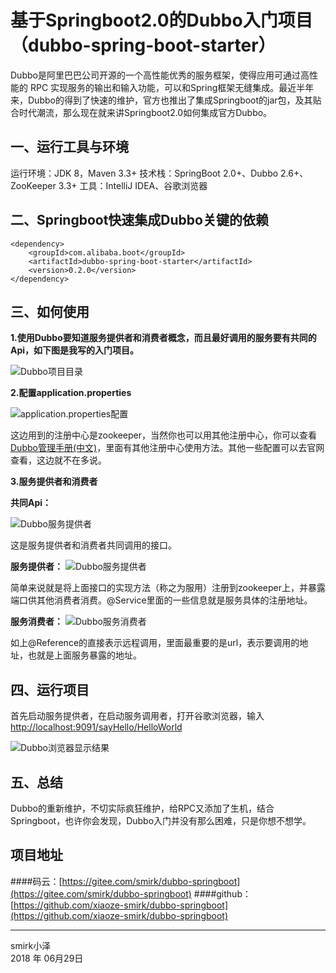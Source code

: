 ﻿# 基于Springboot2.0的Dubbo入门项目（dubbo-spring-boot-starter）

Dubbo是阿里巴巴公司开源的一个高性能优秀的服务框架，使得应用可通过高性能的 RPC 实现服务的输出和输入功能，可以和Spring框架无缝集成。最近半年来，Dubbo的得到了快速的维护，官方也推出了集成Springboot的jar包，及其贴合时代潮流，那么现在就来讲Springboot2.0如何集成官方Dubbo。

## **一、运行工具与环境**

运行环境：JDK 8，Maven 3.3+
技术栈：SpringBoot 2.0+、Dubbo 2.6+、ZooKeeper 3.3+
工具：IntelliJ IDEA、谷歌浏览器

## **二、Springboot快速集成Dubbo关键的依赖**
```maven
<dependency>
    <groupId>com.alibaba.boot</groupId>
    <artifactId>dubbo-spring-boot-starter</artifactId>
    <version>0.2.0</version>
</dependency>
```

## **三、如何使用**
**1.使用Dubbo要知道服务提供者和消费者概念，而且最好调用的服务要有共同的Api，如下图是我写的入门项目。**

![Dubbo项目目录](http://wx2.sinaimg.cn/large/cf495cdcgy1fss1juop0uj20as0bj74e.jpg)

**2.配置application.properties**

![application.properties配置](http://wx3.sinaimg.cn/large/cf495cdcgy1fss1sbppzrj20z00izdi0.jpg)

这边用到的注册中心是zookeeper，当然你也可以用其他注册中心，你可以查看[Dubbo管理手册(中文)](http://dubbo.apache.org/books/dubbo-admin-book/)，里面有其他注册中心使用方法。其他一些配置可以去官网查看，这边就不在多说。

**3.服务提供者和消费者**

**共同Api：**

![Dubbo服务提供者](http://wx2.sinaimg.cn/large/cf495cdcgy1fss26s3zioj20tc0fwgmj.jpg)

这是服务提供者和消费者共同调用的接口。

**服务提供者：**
![Dubbo服务提供者](http://wx3.sinaimg.cn/large/cf495cdcgy1fss22hifkmj211g0huq4r.jpg)

简单来说就是将上面接口的实现方法（称之为服用）注册到zookeeper上，并暴露端口供其他消费者消费。@Service里面的一些信息就是服务具体的注册地址。

**服务消费者：**
![Dubbo服务消费者](http://wx3.sinaimg.cn/large/cf495cdcgy1fss22i1jcwj20va0gzdhk.jpg)

如上@Reference的直接表示远程调用，里面最重要的是url，表示要调用的地址，也就是上面服务暴露的地址。

## **四、运行项目**

首先启动服务提供者，在启动服务调用者，打开谷歌浏览器，输入[http://localhost:9091/sayHello/HelloWorld](http://localhost:9091/sayHello/HelloWorld)

![Dubbo浏览器显示结果](http://wx1.sinaimg.cn/large/cf495cdcgy1fss3lhgg4ij21240n474g.jpg)

## **五、总结**
Dubbo的重新维护，不切实际疯狂维护，给RPC又添加了生机，结合Springboot，也许你会发现，Dubbo入门并没有那么困难，只是你想不想学。

## 项目地址

####码云：[https://gitee.com/smirk/dubbo-springboot](https://gitee.com/smirk/dubbo-springboot)
####github：[https://github.com/xiaoze-smirk/dubbo-springboot](https://github.com/xiaoze-smirk/dubbo-springboot)

------

smirk小泽   
2018 年 06月29日    
